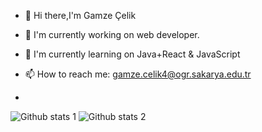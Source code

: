 - 👋 Hi there,I'm Gamze Çelik
- 👀 I'm currently working on web developer.
- 🌱 I'm currently learning on Java+React & JavaScript
- 📫 How to reach me: gamze.celik4@ogr.sakarya.edu.tr

- 
![Github stats 1](https://github-readme-stats.vercel.app/api?username=Gamze-Celik&show_icons=true&theme=gradient) 
![Github stats 2](https://github-readme-stats.vercel.app/api?username=Gamze-Celik&show_icons=true&theme=radical)
